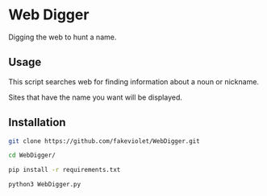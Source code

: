 # Web Digger
Digging the web to hunt a name.
## Usage
This script searches web for finding information about a noun or nickname.

Sites that have the name you want will be displayed.
## Installation
```bash
git clone https://github.com/fakeviolet/WebDigger.git
```
```bash
cd WebDigger/
```
```bash
pip install -r requirements.txt
```
```bash
python3 WebDigger.py
```
